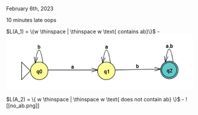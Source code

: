 February 6th, 2023

10 minutes late oops

$L(A_1) = \{w \thinspace | \thinspace w \text{ contains ab}\}$ -
![A_1](images/contains_ab.png)

$L(A_2) = \{ w \thinspace | \thinspace w \text{ does not contain ab} \}$ -
![[no_ab.png]]